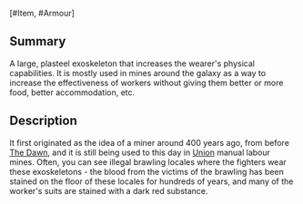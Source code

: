 [#Item, #Armour]

## Summary

A large, plasteel exoskeleton that increases the wearer's physical capabilities. It is mostly used in mines around the galaxy as a way to increase the effectiveness of workers without giving them better or more food, better accommodation, etc.

## Description

It first originated as the idea of a miner around 400 years ago, from before [The Dawn](../../Large%20Events/The%20Dawn.md), and it is still being used to this day in [Union](../../Factions/The%20Union.md) manual labour mines. Often, you can see illegal brawling locales where the fighters wear these exoskeletons - the blood from the victims of the brawling has been stained on the floor of these locales for hundreds of years, and many of the worker's suits are stained with a dark red substance.